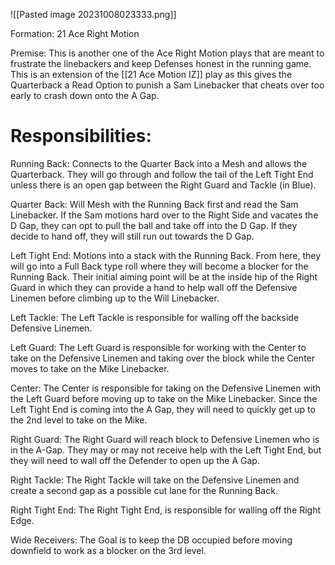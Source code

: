 
![[Pasted image 20231008023333.png]]

Formation:
21 Ace Right Motion

Premise:
This is another one of the Ace Right Motion plays that are meant to frustrate the linebackers and keep Defenses honest in the running game. This is an extension of the [[21 Ace Motion IZ]] play as this gives the Quarterback a Read Option to punish a Sam Linebacker that cheats over too early to crash down onto  the A Gap. 

# Responsibilities:

Running Back:
Connects to the Quarter Back into a Mesh and allows the Quarterback. They will go through and follow the tail of the Left Tight End unless there is an open gap between the Right Guard and Tackle (in Blue). 


Quarter Back:
Will Mesh with the Running Back first and read the Sam Linebacker. If the Sam motions hard over to the Right Side and vacates the D Gap, they can opt to pull the ball and take off into the D Gap. If they decide to hand off, they will still run out towards the D Gap. 


Left Tight End:
Motions into a stack with the Running Back. From here, they will go into a Full Back type roll where they will become a blocker for the Running Back. Their initial aiming point will be at the inside hip of the Right Guard in which they can provide a hand to help wall off the Defensive Linemen before climbing up to the Will Linebacker.

Left Tackle:
The Left Tackle is responsible for walling off the backside Defensive Linemen. 

Left Guard:
The Left Guard is responsible for working with the Center to take on the Defensive Linemen and taking over the block while the Center moves to take on the Mike Linebacker.

Center:
The Center is responsible for taking on the Defensive Linemen with the Left Guard before moving up to take on the Mike Linebacker. Since the Left Tight End is coming into the A Gap, they will need to quickly get up to the 2nd level to take on the Mike. 

Right Guard:
The Right Guard will reach block to Defensive Linemen who is in the A-Gap. They may or may not receive help with the Left Tight End, but they will need to wall off the Defender to open up the A Gap. 

Right Tackle:
The Right Tackle will take on the Defensive Linemen and create a second gap as a possible cut lane for the Running Back. 

Right Tight End:
The Right Tight End, is responsible for walling off the Right Edge. 

Wide Receivers:
The Goal is to keep the DB occupied before moving downfield to work as a blocker on the 3rd level. 